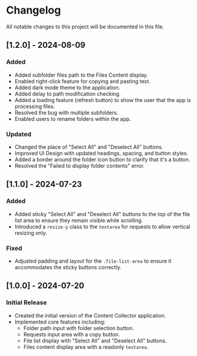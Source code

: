 # Changelog

All notable changes to this project will be documented in this file.

## [1.2.0] - 2024-08-09

### Added

- Added subfolder files path to the Files Content display.
- Enabled right-click feature for copying and pasting text.
- Added dark mode theme to the application.
- Added delay to path modification checking.
- Added a loading feature (refresh button) to show the user that the app is processing files.
- Resolved the bug with multiple subfolders.
- Enabled users to rename folders within the app.

### Updated

- Changed the place of "Select All" and "Deselect All" buttons.
- Improved UI Design with updated headings, spacing, and button styles.
- Added a border around the folder icon button to clarify that it's a button.
- Resolved the "Failed to display folder contents" error.

## [1.1.0] - 2024-07-23

### Added

- Added sticky "Select All" and "Deselect All" buttons to the top of the file list area to ensure they remain visible while scrolling.
- Introduced a `resize-y` class to the `textarea` for requests to allow vertical resizing only.

### Fixed

- Adjusted padding and layout for the `.file-list-area` to ensure it accommodates the sticky buttons correctly.

## [1.0.0] - 2024-07-20

### Initial Release

- Created the initial version of the Content Collector application.
- Implemented core features including:
  - Folder path input with folder selection button.
  - Requests input area with a copy button.
  - File list display with "Select All" and "Deselect All" buttons.
  - Files content display area with a readonly `textarea`.
